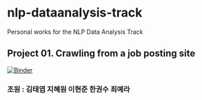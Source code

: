# nlp-dataanalysis-track
Personal works for the NLP Data Analysis Track

## Project 01. Crawling from a job posting site
[![Binder](https://mybinder.org/badge_logo.svg)](https://mybinder.org/v2/gh/yerachoi/nlp-dataanalysis-track/master?filepath=project01_crawling_jobpost%2Fproject01_crawling_jobpost_presentation.ipynb)

### 조원 : 김태엽 지혜원 이현준 한권수 최예라
